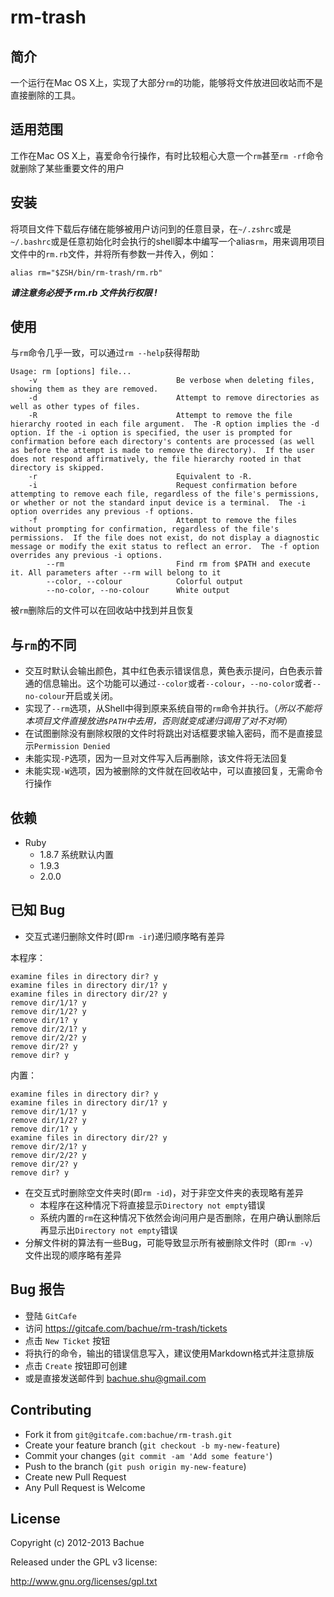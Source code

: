 # rm-trash

## 简介

一个运行在Mac OS X上，实现了大部分`rm`的功能，能够将文件放进回收站而不是直接删除的工具。

## 适用范围

工作在Mac OS X上，喜爱命令行操作，有时比较粗心大意一个`rm`甚至`rm -rf`命令就删除了某些重要文件的用户

## 安装
将项目文件下载后存储在能够被用户访问到的任意目录，在`~/.zshrc`或是`~/.bashrc`或是任意初始化时会执行的shell脚本中编写一个alias`rm`，用来调用项目文件中的`rm.rb`文件，并将所有参数一并传入，例如：

```
alias rm="$ZSH/bin/rm-trash/rm.rb"
```
***请注意务必授予 rm.rb 文件执行权限 !***

## 使用
与`rm`命令几乎一致，可以通过`rm --help`获得帮助

```
Usage: rm [options] file...
    -v                               Be verbose when deleting files, showing them as they are removed.
    -d                               Attempt to remove directories as well as other types of files.
    -R                               Attempt to remove the file hierarchy rooted in each file argument.  The -R option implies the -d option. If the -i option is specified, the user is prompted for confirmation before each directory's contents are processed (as well as before the attempt is made to remove the directory).  If the user does not respond affirmatively, the file hierarchy rooted in that directory is skipped.
    -r                               Equivalent to -R.
    -i                               Request confirmation before attempting to remove each file, regardless of the file's permissions, or whether or not the standard input device is a terminal.  The -i option overrides any previous -f options.
    -f                               Attempt to remove the files without prompting for confirmation, regardless of the file's permissions.  If the file does not exist, do not display a diagnostic message or modify the exit status to reflect an error.  The -f option overrides any previous -i options.
        --rm                         Find rm from $PATH and execute it. All parameters after --rm will belong to it
        --color, --colour            Colorful output
        --no-color, --no-colour      White output
```
被`rm`删除后的文件可以在回收站中找到并且恢复

## 与`rm`的不同
* 交互时默认会输出颜色，其中红色表示错误信息，黄色表示提问，白色表示普通的信息输出。这个功能可以通过`--color`或者`--colour`，`--no-color`或者`--no-colour`开启或关闭。
* 实现了`--rm`选项，从Shell中得到原来系统自带的`rm`命令并执行。（_所以不能将本项目文件直接放进`$PATH`中去用，否则就变成递归调用了对不对啊_）
* 在试图删除没有删除权限的文件时将跳出对话框要求输入密码，而不是直接显示`Permission Denied`
* 未能实现`-P`选项，因为一旦对文件写入后再删除，该文件将无法回复
* 未能实现`-W`选项，因为被删除的文件就在回收站中，可以直接回复，无需命令行操作

## 依赖
* Ruby
	* 1.8.7 系统默认内置
	* 1.9.3
	* 2.0.0

## 已知 Bug
* 交互式递归删除文件时(即`rm -ir`)递归顺序略有差异

本程序：

```
examine files in directory dir? y
examine files in directory dir/1? y
examine files in directory dir/2? y
remove dir/1/1? y
remove dir/1/2? y
remove dir/1? y
remove dir/2/1? y
remove dir/2/2? y
remove dir/2? y
remove dir? y
```

内置：

```
examine files in directory dir? y
examine files in directory dir/1? y
remove dir/1/1? y
remove dir/1/2? y
remove dir/1? y
examine files in directory dir/2? y
remove dir/2/1? y
remove dir/2/2? y
remove dir/2? y
remove dir? y
```

* 在交互式时删除空文件夹时(即`rm -id`)，对于非空文件夹的表现略有差异
	* 本程序在这种情况下将直接显示`Directory not empty`错误
	* 系统内置的`rm`在这种情况下依然会询问用户是否删除，在用户确认删除后再显示出`Directory not empty`错误
* 分解文件树的算法有一些Bug，可能导致显示所有被删除文件时（即`rm -v`）文件出现的顺序略有差异

## Bug 报告
* 登陆 `GitCafe`
* 访问 <https://gitcafe.com/bachue/rm-trash/tickets>
* 点击 `New Ticket` 按钮
* 将执行的命令，输出的错误信息写入，建议使用Markdown格式并注意排版
* 点击 `Create` 按钮即可创建
* 或是直接发送邮件到 <bachue.shu@gmail.com>

## Contributing
* Fork it from `git@gitcafe.com:bachue/rm-trash.git`
* Create your feature branch (`git checkout -b my-new-feature`)
* Commit your changes (`git commit -am 'Add some feature'`)
* Push to the branch (`git push origin my-new-feature`)
* Create new Pull Request
* Any Pull Request is Welcome

## License
Copyright (c) 2012-2013 Bachue

Released under the GPL v3 license:

http://www.gnu.org/licenses/gpl.txt
